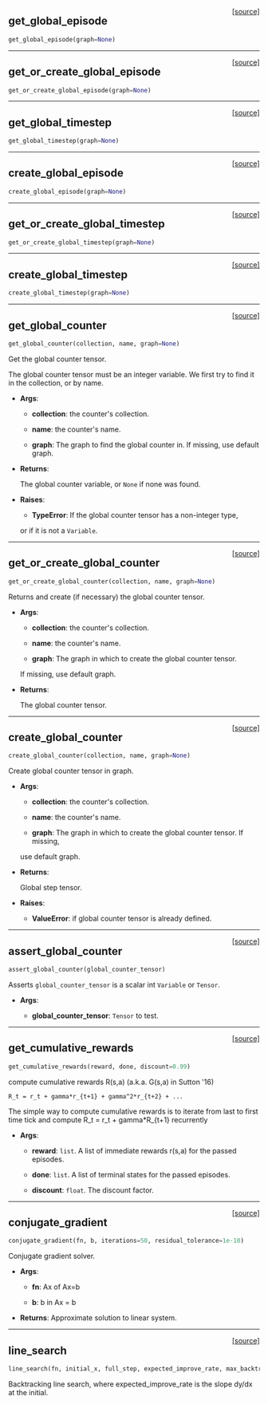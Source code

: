 <span style="float:right;">[[source]](https://github.com/polyaxon/polyaxon/blob/master/polyaxon/rl/utils.py#L16)</span>

## get_global_episode


```python
get_global_episode(graph=None)
```


----

<span style="float:right;">[[source]](https://github.com/polyaxon/polyaxon/blob/master/polyaxon/rl/utils.py#L20)</span>

## get_or_create_global_episode


```python
get_or_create_global_episode(graph=None)
```


----

<span style="float:right;">[[source]](https://github.com/polyaxon/polyaxon/blob/master/polyaxon/rl/utils.py#L28)</span>

## get_global_timestep


```python
get_global_timestep(graph=None)
```


----

<span style="float:right;">[[source]](https://github.com/polyaxon/polyaxon/blob/master/polyaxon/rl/utils.py#L24)</span>

## create_global_episode


```python
create_global_episode(graph=None)
```


----

<span style="float:right;">[[source]](https://github.com/polyaxon/polyaxon/blob/master/polyaxon/rl/utils.py#L32)</span>

## get_or_create_global_timestep


```python
get_or_create_global_timestep(graph=None)
```


----

<span style="float:right;">[[source]](https://github.com/polyaxon/polyaxon/blob/master/polyaxon/rl/utils.py#L36)</span>

## create_global_timestep


```python
create_global_timestep(graph=None)
```


----

<span style="float:right;">[[source]](https://github.com/polyaxon/polyaxon/blob/master/polyaxon/rl/utils.py#L40)</span>

## get_global_counter


```python
get_global_counter(collection, name, graph=None)
```


Get the global counter tensor.

The global counter tensor must be an integer variable. We first try to find it
in the collection, or by name.

- __Args__:

	- __collection__: the counter's collection.

	- __name__: the counter's name.

	- __graph__: The graph to find the global counter in. If missing, use default graph.


- __Returns__:

	The global counter variable, or `None` if none was found.

- __Raises__:

	- __TypeError__: If the global counter tensor has a non-integer type,

	or if it is not a `Variable`.


----

<span style="float:right;">[[source]](https://github.com/polyaxon/polyaxon/blob/master/polyaxon/rl/utils.py#L75)</span>

## get_or_create_global_counter


```python
get_or_create_global_counter(collection, name, graph=None)
```


Returns and create (if necessary) the global counter tensor.

- __Args__:

	- __collection__: the counter's collection.

	- __name__: the counter's name.

	- __graph__: The graph in which to create the global counter tensor.

	If missing, use default graph.

- __Returns__:

	The global counter tensor.


----

<span style="float:right;">[[source]](https://github.com/polyaxon/polyaxon/blob/master/polyaxon/rl/utils.py#L94)</span>

## create_global_counter


```python
create_global_counter(collection, name, graph=None)
```


Create global counter tensor in graph.

- __Args__:

	- __collection__: the counter's collection.

	- __name__: the counter's name.

	- __graph__: The graph in which to create the global counter tensor. If missing,

	use default graph.

- __Returns__:

	Global step tensor.

- __Raises__:

	- __ValueError__: if global counter tensor is already defined.



----

<span style="float:right;">[[source]](https://github.com/polyaxon/polyaxon/blob/master/polyaxon/rl/utils.py#L123)</span>

## assert_global_counter


```python
assert_global_counter(global_counter_tensor)
```


Asserts `global_counter_tensor` is a scalar int `Variable` or `Tensor`.

- __Args__:

	- __global_counter_tensor__: `Tensor` to test.



----

<span style="float:right;">[[source]](https://github.com/polyaxon/polyaxon/blob/master/polyaxon/rl/utils.py#L143)</span>

## get_cumulative_rewards


```python
get_cumulative_rewards(reward, done, discount=0.99)
```


compute cumulative rewards R(s,a) (a.k.a. G(s,a) in Sutton '16)

`R_t = r_t + gamma*r_{t+1} + gamma^2*r_{t+2} + ...`

The simple way to compute cumulative rewards is to iterate from last to first time tick
and compute R_t = r_t + gamma*R_{t+1} recurrently

- __Args__:

	- __reward__: `list`. A list of immediate rewards r(s,a) for the passed episodes.

	- __done__: `list`. A list of terminal states for the passed episodes.

	- __discount__: `float`. The discount factor.



----

<span style="float:right;">[[source]](https://github.com/polyaxon/polyaxon/blob/master/polyaxon/rl/utils.py#L172)</span>

## conjugate_gradient


```python
conjugate_gradient(fn, b, iterations=50, residual_tolerance=1e-10)
```


Conjugate gradient solver.


- __Args__:

	- __fn__: Ax of Ax=b

	- __b__: b in Ax = b


- __Returns__: Approximate solution to linear system.



----

<span style="float:right;">[[source]](https://github.com/polyaxon/polyaxon/blob/master/polyaxon/rl/utils.py#L212)</span>

## line_search


```python
line_search(fn, initial_x, full_step, expected_improve_rate, max_backtracks=10, accept_ratio=0.1)
```


Backtracking line search, where expected_improve_rate is the slope dy/dx at the initial.